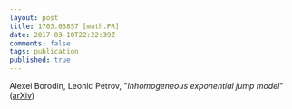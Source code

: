 ```yaml
---
layout: post
title: 1703.03857 [math.PR]
date: 2017-03-10T22:22:39Z
comments: false
tags: publication
published: true
---
```


Alexei Borodin, Leonid Petrov, "*Inhomogeneous exponential jump model*" ([arXiv](http://arxiv.org/abs/1703.03857v1))
